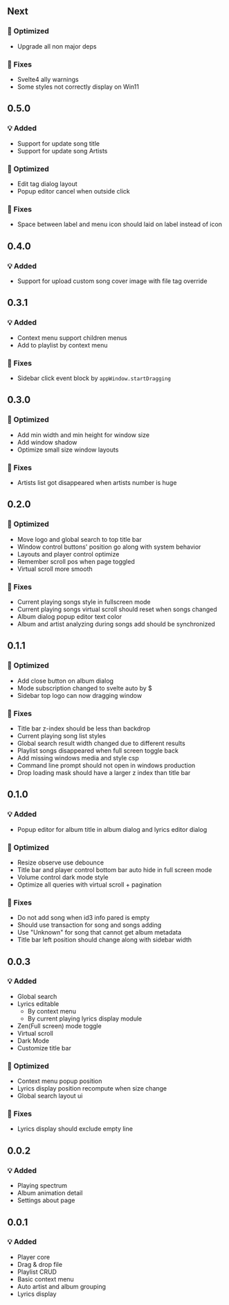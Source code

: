 ## Next

### 💪 Optimized

* Upgrade all non major deps

### 🐛 Fixes

* Svelte4 ally warnings
* Some styles not correctly display on Win11

## 0.5.0

### 💡 Added

* Support for update song title
* Support for update song Artists

### 💪 Optimized

* Edit tag dialog layout
* Popup editor cancel when outside click

### 🐛 Fixes

* Space between label and menu icon should laid on label instead of icon

## 0.4.0

### 💡 Added

* Support for upload custom song cover image with file tag override

## 0.3.1

### 💡 Added

* Context menu support children menus
* Add to playlist by context menu

### 🐛 Fixes

* Sidebar click event block by `appWindow.startDragging`

## 0.3.0

### 💪 Optimized

* Add min width and min height for window size
* Add window shadow
* Optimize small size window layouts

### 🐛 Fixes

* Artists list got disappeared when artists number is huge

## 0.2.0

### 💪 Optimized

* Move logo and global search to top title bar
* Window control buttons' position go along with system behavior
* Layouts and player control optimize
* Remember scroll pos when page toggled
* Virtual scroll more smooth

### 🐛 Fixes

* Current playing songs style in fullscreen mode
* Current playing songs virtual scroll should reset when songs changed
* Album dialog popup editor text color
* Album and artist analyzing during songs add should be synchronized

## 0.1.1

### 💪 Optimized

* Add close button on album dialog
* Mode subscription changed to svelte auto by $
* Sidebar top logo can now dragging window

### 🐛 Fixes

* Title bar z-index should be less than backdrop
* Current playing song list styles
* Global search result width changed due to different results
* Playlist songs disappeared when full screen toggle back
* Add missing windows media and style csp 
* Command line prompt should not open in windows production
* Drop loading mask should have a larger z index than title bar

## 0.1.0

### 💡 Added

* Popup editor for album title in album dialog and lyrics editor dialog

### 💪 Optimized

* Resize observe use debounce
* Title bar and player control bottom bar auto hide in full screen mode
* Volume control dark mode style
* Optimize all queries with virtual scroll + pagination

### 🐛 Fixes

* Do not add song when id3 info pared is empty 
* Should use transaction for song and songs adding
* Use "Unknown" for song that cannot get album metadata
* Title bar left position should change along with sidebar width

## 0.0.3

### 💡 Added

* Global search
* Lyrics editable
  * By context menu
  * By current playing lyrics display module 
* Zen(Full screen) mode toggle
* Virtual scroll
* Dark Mode
* Customize title bar

### 💪 Optimized

* Context menu popup position
* Lyrics display position recompute when size change
* Global search layout ui

### 🐛 Fixes

* Lyrics display should exclude empty line

## 0.0.2

### 💡 Added

* Playing spectrum
* Album animation detail
* Settings about page

## 0.0.1


### 💡 Added

* Player core
* Drag & drop file
* Playlist CRUD
* Basic context menu
* Auto artist and album grouping
* Lyrics display